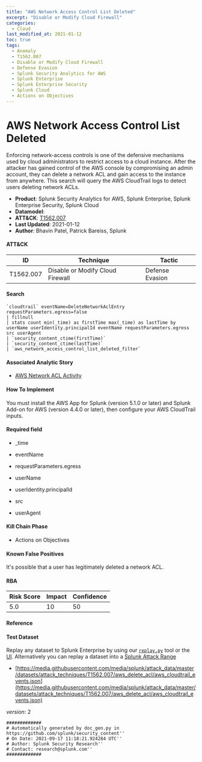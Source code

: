 ```yaml
---
title: "AWS Network Access Control List Deleted"
excerpt: "Disable or Modify Cloud Firewall"
categories:
  - Cloud
last_modified_at: 2021-01-12
toc: true
tags:
  - Anomaly
  - T1562.007
  - Disable or Modify Cloud Firewall
  - Defense Evasion
  - Splunk Security Analytics for AWS
  - Splunk Enterprise
  - Splunk Enterprise Security
  - Splunk Cloud
  - Actions on Objectives
---
```


# AWS Network Access Control List Deleted

Enforcing network-access controls is one of the defensive mechanisms used by cloud administrators to restrict access to a cloud instance. After the attacker has gained control of the AWS console by compromising an admin account, they can delete a network ACL and gain access to the instance from anywhere. This search will query the AWS CloudTrail logs to detect users deleting network ACLs.

- **Product**: Splunk Security Analytics for AWS, Splunk Enterprise, Splunk Enterprise Security, Splunk Cloud
- **Datamodel**:
- **ATT&CK**: [T1562.007](https://attack.mitre.org/techniques/T1562/007/)
- **Last Updated**: 2021-01-12
- **Author**: Bhavin Patel, Patrick Bareiss, Splunk


#### ATT&CK

| ID          | Technique   | Tactic       |
| ----------- | ----------- |--------------|
| T1562.007 | Disable or Modify Cloud Firewall | Defense Evasion |


#### Search

```
`cloudtrail` eventName=DeleteNetworkAclEntry requestParameters.egress=false 
| fillnull 
| stats count min(_time) as firstTime max(_time) as lastTime by userName userIdentity.principalId eventName requestParameters.egress src userAgent 
| `security_content_ctime(firstTime)`
| `security_content_ctime(lastTime)` 
| `aws_network_access_control_list_deleted_filter`
```

#### Associated Analytic Story

* [AWS Network ACL Activity](_stories/aws_network_acl_activity)


#### How To Implement
You must install the AWS App for Splunk (version 5.1.0 or later) and Splunk Add-on for AWS (version 4.4.0 or later), then configure your AWS CloudTrail inputs.

#### Required field

* _time

* eventName

* requestParameters.egress

* userName

* userIdentity.principalId

* src

* userAgent


#### Kill Chain Phase

* Actions on Objectives


#### Known False Positives
It&#39;s possible that a user has legitimately deleted a network ACL.



#### RBA

| Risk Score  | Impact      | Confidence   |
| ----------- | ----------- |--------------|
| 5.0 | 10 | 50 |



#### Reference


#### Test Dataset
Replay any dataset to Splunk Enterprise by using our [`replay.py`](https://github.com/splunk/attack_data#using-replaypy) tool or the [UI](https://github.com/splunk/attack_data#using-ui).
Alternatively you can replay a dataset into a [Splunk Attack Range](https://github.com/splunk/attack_range#replay-dumps-into-attack-range-splunk-server)


* [https://media.githubusercontent.com/media/splunk/attack_data/master/datasets/attack_techniques/T1562.007/aws_delete_acl/aws_cloudtrail_events.json](https://media.githubusercontent.com/media/splunk/attack_data/master/datasets/attack_techniques/T1562.007/aws_delete_acl/aws_cloudtrail_events.json)


_version_: 2

```
#############
# Automatically generated by doc_gen.py in https://github.com/splunk/security_content''
# On Date: 2021-09-17 11:18:21.924284 UTC''
# Author: Splunk Security Research''
# Contact: research@splunk.com''
#############
```
